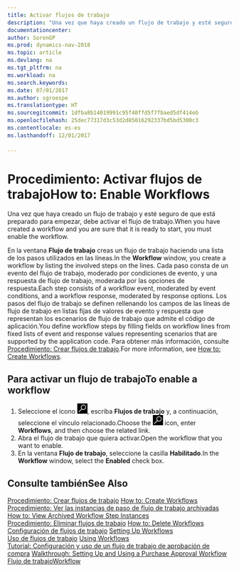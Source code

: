 ```yaml
---
title: Activar flujos de trabajo
description: "Una vez que haya creado un flujo de trabajo y esté seguro de que está preparado para empezar, debe activar el flujo de trabajo."
documentationcenter: 
author: SorenGP
ms.prod: dynamics-nav-2018
ms.topic: article
ms.devlang: na
ms.tgt_pltfrm: na
ms.workload: na
ms.search.keywords: 
ms.date: 07/01/2017
ms.author: sgroespe
ms.translationtype: HT
ms.sourcegitcommit: 1dfba8b14019991c95f40ffd5f7fbaed5df414eb
ms.openlocfilehash: 25dec77317d3c53d2d85016292337bd5bd5300c3
ms.contentlocale: es-es
ms.lasthandoff: 12/01/2017

---
```

# <a name="how-to-enable-workflows"></a><span data-ttu-id="fef2e-103">Procedimiento: Activar flujos de trabajo</span><span class="sxs-lookup"><span data-stu-id="fef2e-103">How to: Enable Workflows</span></span>
<span data-ttu-id="fef2e-104">Una vez que haya creado un flujo de trabajo y esté seguro de que está preparado para empezar, debe activar el flujo de trabajo.</span><span class="sxs-lookup"><span data-stu-id="fef2e-104">When you have created a workflow and you are sure that it is ready to start, you must enable the workflow.</span></span>  

 <span data-ttu-id="fef2e-105">En la ventana **Flujo de trabajo** creas un flujo de trabajo haciendo una lista de los pasos utilizados en las líneas.</span><span class="sxs-lookup"><span data-stu-id="fef2e-105">In the **Workflow** window, you create a workflow by listing the involved steps on the lines.</span></span> <span data-ttu-id="fef2e-106">Cada paso consta de un evento del flujo de trabajo, moderado por condiciones de evento, y una respuesta de flujo de trabajo, moderada por las opciones de respuesta.</span><span class="sxs-lookup"><span data-stu-id="fef2e-106">Each step consists of a workflow event, moderated by event conditions, and a workflow response, moderated by response options.</span></span> <span data-ttu-id="fef2e-107">Los pasos del flujo de trabajo se definen rellenando los campos de las líneas de flujo de trabajo en listas fijas de valores de evento y respuesta que representan los escenarios de flujo de trabajo que admite el código de aplicación.</span><span class="sxs-lookup"><span data-stu-id="fef2e-107">You define workflow steps by filling fields on workflow lines from fixed lists of event and response values representing scenarios that are supported by the application code.</span></span> <span data-ttu-id="fef2e-108">Para obtener más información, consulte [Procedimiento: Crear flujos de trabajo](across-how-to-create-workflows.md).</span><span class="sxs-lookup"><span data-stu-id="fef2e-108">For more information, see [How to: Create Workflows](across-how-to-create-workflows.md).</span></span>  

## <a name="to-enable-a-workflow"></a><span data-ttu-id="fef2e-109">Para activar un flujo de trabajo</span><span class="sxs-lookup"><span data-stu-id="fef2e-109">To enable a workflow</span></span>  
1.  <span data-ttu-id="fef2e-110">Seleccione el icono ![Buscar página o informe](media/ui-search/search_small.png "icono Buscar página o informe"), escriba **Flujos de trabajo** y, a continuación, seleccione el vínculo relacionado.</span><span class="sxs-lookup"><span data-stu-id="fef2e-110">Choose the ![Search for Page or Report](media/ui-search/search_small.png "Search for Page or Report icon") icon, enter **Workflows**, and then choose the related link.</span></span>  
2.  <span data-ttu-id="fef2e-111">Abra el flujo de trabajo que quiera activar.</span><span class="sxs-lookup"><span data-stu-id="fef2e-111">Open the workflow that you want to enable.</span></span>  
3.  <span data-ttu-id="fef2e-112">En la ventana **Flujo de trabajo**, seleccione la casilla **Habilitado**.</span><span class="sxs-lookup"><span data-stu-id="fef2e-112">In the **Workflow** window, select the **Enabled** check box.</span></span>  

## <a name="see-also"></a><span data-ttu-id="fef2e-113">Consulte también</span><span class="sxs-lookup"><span data-stu-id="fef2e-113">See Also</span></span>  
 <span data-ttu-id="fef2e-114">[Procedimiento: Crear flujos de trabajo](across-how-to-create-workflows.md) </span><span class="sxs-lookup"><span data-stu-id="fef2e-114">[How to: Create Workflows](across-how-to-create-workflows.md) </span></span>  
 <span data-ttu-id="fef2e-115">[Procedimiento: Ver las instancias de paso de flujo de trabajo archivadas](across-how-to-view-archived-workflow-step-instances.md) </span><span class="sxs-lookup"><span data-stu-id="fef2e-115">[How to: View Archived Workflow Step Instances](across-how-to-view-archived-workflow-step-instances.md) </span></span>  
 <span data-ttu-id="fef2e-116">[Procedimiento: Eliminar flujos de trabajo](across-how-to-delete-workflows.md) </span><span class="sxs-lookup"><span data-stu-id="fef2e-116">[How to: Delete Workflows](across-how-to-delete-workflows.md) </span></span>  
 <span data-ttu-id="fef2e-117">[Configuración de flujos de trabajo](across-set-up-workflows.md) </span><span class="sxs-lookup"><span data-stu-id="fef2e-117">[Setting Up Workflows](across-set-up-workflows.md) </span></span>  
 <span data-ttu-id="fef2e-118">[Uso de flujos de trabajo](across-use-workflows.md) </span><span class="sxs-lookup"><span data-stu-id="fef2e-118">[Using Workflows](across-use-workflows.md) </span></span>  
 <span data-ttu-id="fef2e-119">[Tutorial: Configuración y uso de un flujo de trabajo de aprobación de compra](walkthrough-setting-up-and-using-a-purchase-approval-workflow.md) </span><span class="sxs-lookup"><span data-stu-id="fef2e-119">[Walkthrough: Setting Up and Using a Purchase Approval Workflow](walkthrough-setting-up-and-using-a-purchase-approval-workflow.md) </span></span>  
 [<span data-ttu-id="fef2e-120">Flujo de trabajo</span><span class="sxs-lookup"><span data-stu-id="fef2e-120">Workflow</span></span>](across-workflow.md)   

